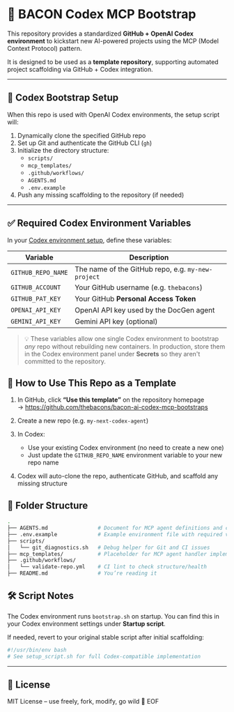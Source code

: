  
# 🧠 BACON Codex MCP Bootstrap

This repository provides a standardized **GitHub + OpenAI Codex environment** to kickstart new AI-powered projects using the MCP (Model Context Protocol) pattern.

It is designed to be used as a **template repository**, supporting automated project scaffolding via GitHub + Codex integration.

---

## 🚀 Codex Bootstrap Setup

When this repo is used with OpenAI Codex environments, the setup script will:

1. Dynamically clone the specified GitHub repo
2. Set up Git and authenticate the GitHub CLI (`gh`)
3. Initialize the directory structure:
   - `scripts/`
   - `mcp_templates/`
   - `.github/workflows/`
   - `AGENTS.md`
   - `.env.example`
4. Push any missing scaffolding to the repository (if needed)

---

## ✅ Required Codex Environment Variables

In your [Codex environment setup](https://chatgpt.com/codex/settings/environment), define these variables:

| Variable             | Description                                         |
|----------------------|-----------------------------------------------------|
| `GITHUB_REPO_NAME`   | The name of the GitHub repo, e.g. `my-new-project` |
| `GITHUB_ACCOUNT`     | Your GitHub username (e.g. `thebacons`)            |
| `GITHUB_PAT_KEY`     | Your GitHub **Personal Access Token**              |
| `OPENAI_API_KEY`    | OpenAI API key used by the DocGen agent            |
| `GEMINI_API_KEY`    | Gemini API key (optional)                           |


> 💡 These variables allow one single Codex environment to bootstrap _any_ repo without rebuilding new containers. In production, store them in the Codex environment panel under **Secrets** so they aren't committed to the repository.

 

## 🧪 How to Use This Repo as a Template

1. In GitHub, click **“Use this template”** on the repository homepage  
   → https://github.com/thebacons/bacon-ai-codex-mcp-bootstraps

2. Create a new repo (e.g. `my-next-codex-agent`)

3. In Codex:
   - Use your existing Codex environment (no need to create a new one)
   - Just update the `GITHUB_REPO_NAME` environment variable to your new repo name

4. Codex will auto-clone the repo, authenticate GitHub, and scaffold any missing structure



## 📁 Folder Structure

```bash
.
├── AGENTS.md                # Document for MCP agent definitions and capabilities
├── .env.example             # Example environment file with required variables
├── scripts/
│   └── git_diagnostics.sh   # Debug helper for Git and CI issues
├── mcp_templates/           # Placeholder for MCP agent handler implementations
├── .github/workflows/
│   └── validate-repo.yml    # CI lint to check structure/health
├── README.md                # You’re reading it
``` 

## 🛠️ Script Notes

The Codex environment runs `bootstrap.sh` on startup.
You can find this in your Codex environment settings under **Startup script**.

If needed, revert to your original stable script after initial scaffolding:

```bash
#!/usr/bin/env bash
# See setup_script.sh for full Codex-compatible implementation
```

---

## 📄 License

MIT License – use freely, fork, modify, go wild 🍳
EOF

```


